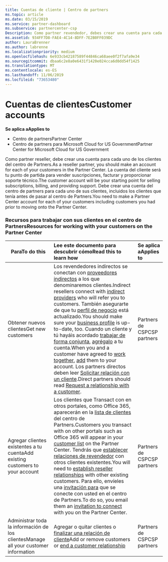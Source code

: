 ```yaml
---
title: Cuentas de cliente | Centro de partners
ms.topic: article
ms.date: 03/15/2019
ms.service: partner-dashboard
ms.subservice: partnercenter-csp
Description: Como partner revendedor, debes crear una cuenta para cada uno de tus clientes en el Centro de partners. La cuenta del cliente será tu punto de partida para vender suscripciones, facturar y proporcionar soporte técnico.
ms.assetid: 934FF7D8-FAE4-4C14-8DFF-7E2B0FF039DC
author: LauraBrenner
ms.author: labrenne
ms.localizationpriority: medium
ms.openlocfilehash: 6e933cb42187589f44846ca68aee0f2f7afa9e34
ms.sourcegitcommit: dbaa6c2e8a0e6431f1420e024cca6d0dd54f1425
ms.translationtype: MT
ms.contentlocale: es-ES
ms.lasthandoff: 11/06/2019
ms.locfileid: "73653480"
---
```

# <a name="customer-accounts"></a><span data-ttu-id="49850-104">Cuentas de clientes</span><span class="sxs-lookup"><span data-stu-id="49850-104">Customer accounts</span></span>

<span data-ttu-id="49850-105">**Se aplica a**</span><span class="sxs-lookup"><span data-stu-id="49850-105">**Applies to**</span></span>

-  <span data-ttu-id="49850-106">Centro de partners</span><span class="sxs-lookup"><span data-stu-id="49850-106">Partner Center</span></span>
-  <span data-ttu-id="49850-107">Centro de partners para Microsoft Cloud for US Government</span><span class="sxs-lookup"><span data-stu-id="49850-107">Partner Center for Microsoft Cloud for US Government</span></span>


<span data-ttu-id="49850-108">Como partner reseller, debe crear una cuenta para cada uno de los clientes del centro de Partners.</span><span class="sxs-lookup"><span data-stu-id="49850-108">As a reseller partner, you should make an account for each of your customers in the Partner Center.</span></span> <span data-ttu-id="49850-109">La cuenta del cliente será tu punto de partida para vender suscripciones, facturar y proporcionar soporte técnico.</span><span class="sxs-lookup"><span data-stu-id="49850-109">The customer account will be your starting point for selling subscriptions, billing, and providing support.</span></span> <span data-ttu-id="49850-110">Debe crear una cuenta del centro de partners para cada uno de sus clientes, incluidos los clientes que tenía antes de pasar al centro de Partners.</span><span class="sxs-lookup"><span data-stu-id="49850-110">You need to make a Partner Center account for each of your customers including customers you had prior to moving onto the Partner Center.</span></span>

### <a name="resources-for-working-with-your-customers-on-the-partner-center"></a><span data-ttu-id="49850-111">Recursos para trabajar con sus clientes en el centro de Partners</span><span class="sxs-lookup"><span data-stu-id="49850-111">Resources for working with your customers on the Partner Center</span></span>

|<span data-ttu-id="49850-112">**Para**</span><span class="sxs-lookup"><span data-stu-id="49850-112">**To do this**</span></span>   |<span data-ttu-id="49850-113">**Lee este documento para descubrir cómo**</span><span class="sxs-lookup"><span data-stu-id="49850-113">**Read this to learn how**</span></span>   |<span data-ttu-id="49850-114">**Se aplica a**</span><span class="sxs-lookup"><span data-stu-id="49850-114">**Applies to**</span></span>|
|-----------------|:----------------------------|:--------------|
|<span data-ttu-id="49850-115">Obtener nuevos clientes</span><span class="sxs-lookup"><span data-stu-id="49850-115">Get new customers</span></span>|<span data-ttu-id="49850-116">Los revendedores indirectos se conectan con [proveedores indirectos](indirect-reseller-tasks-in-partner-center.md) a los que denominaremos clientes.</span><span class="sxs-lookup"><span data-stu-id="49850-116">Indirect resellers connect with [indirect providers](indirect-reseller-tasks-in-partner-center.md) who will refer you to customers.</span></span> <span data-ttu-id="49850-117">También asegurarte de que tu [perfil de negocio](create-a-marketing-profile.md) está actualizado.</span><span class="sxs-lookup"><span data-stu-id="49850-117">You should make sure your [business profile](create-a-marketing-profile.md) is up-to-date, too.</span></span> <span data-ttu-id="49850-118">Cuando un cliente y tú hayáis acordado [trabajar de forma conjunta](responding-to-referrals.md), [agrégalo](add-a-new-customer.md) a tu cuenta.</span><span class="sxs-lookup"><span data-stu-id="49850-118">When you and a customer have agreed to [work together](responding-to-referrals.md), [add](add-a-new-customer.md) them to your account.</span></span> <span data-ttu-id="49850-119">Los partners directos deben leer [ Solicitar relación con un cliente](request-a-relationship-with-a-customer.md).</span><span class="sxs-lookup"><span data-stu-id="49850-119">Direct partners should read [ Request a relationship with a customer](request-a-relationship-with-a-customer.md).</span></span>|<span data-ttu-id="49850-120">Partners de CSP</span><span class="sxs-lookup"><span data-stu-id="49850-120">CSP partners</span></span>|
|<span data-ttu-id="49850-121">Agregar clientes existentes a tu cuenta</span><span class="sxs-lookup"><span data-stu-id="49850-121">Add existing customers to your account</span></span>   | <span data-ttu-id="49850-122">Los clientes que Transact con en otros portales, como Office 365, aparecerán en la [lista de clientes](see-your-customer-list.md) del centro de Partners.</span><span class="sxs-lookup"><span data-stu-id="49850-122">Customers you transact with on other portals such as Office 365 will appear in your [customer list](see-your-customer-list.md) on the Partner Center.</span></span> <span data-ttu-id="49850-123">Tendrás que [establecer relaciones de revendedor](indirect-reseller-tasks-in-partner-center.md) con otros clientes existentes.</span><span class="sxs-lookup"><span data-stu-id="49850-123">You will need to [establish reseller relationships](indirect-reseller-tasks-in-partner-center.md) with other existing customers.</span></span> <span data-ttu-id="49850-124">Para ello, envíeles una [invitación para](responding-to-referrals.md) que se conecte con usted en el centro de Partners.</span><span class="sxs-lookup"><span data-stu-id="49850-124">To do so, you email them an [invitation to connect](responding-to-referrals.md) with you on the Partner Center.</span></span>   | <span data-ttu-id="49850-125">Partners de CSP</span><span class="sxs-lookup"><span data-stu-id="49850-125">CSP partners</span></span>   |
|<span data-ttu-id="49850-126">Administrar toda la información de los clientes</span><span class="sxs-lookup"><span data-stu-id="49850-126">Manage all your customer information</span></span>   | <span data-ttu-id="49850-127">Agregar o quitar clientes o [finalizar una relación de cliente](remove-a-relationship.md)</span><span class="sxs-lookup"><span data-stu-id="49850-127">Add or remove customers or [end a customer relationship](remove-a-relationship.md)</span></span>|   <span data-ttu-id="49850-128">Partners de CSP</span><span class="sxs-lookup"><span data-stu-id="49850-128">CSP partners</span></span> |